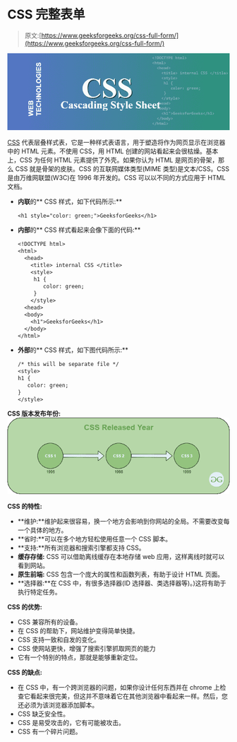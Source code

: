 # CSS 完整表单

> 原文:[https://www.geeksforgeeks.org/css-full-form/](https://www.geeksforgeeks.org/css-full-form/)

![](img/e302a5de4757a2dd08ba5f85fd279bc1.png)

[CSS](https://www.geeksforgeeks.org/css-tutorials/) 代表层叠样式表，它是一种样式表语言，用于塑造将作为网页显示在浏览器中的 HTML 元素。不使用 CSS，用 HTML 创建的网站看起来会很枯燥。基本上，CSS 为任何 HTML 元素提供了外壳。如果你认为 HTML 是网页的骨架，那么 CSS 就是骨架的皮肤。CSS 的互联网媒体类型(MIME 类型)是文本/CSS。CSS 是由万维网联盟(W3C)在 1996 年开发的。CSS 可以以不同的方式应用于 HTML 文档。

*   **内联**的** CSS 样式，如下代码所示:**

    ```
    <h1 style="color: green;">GeeksforGeeks</h1>
    ```

*   **内部**的** CSS 样式看起来会像下面的代码:**

    ```
    <!DOCTYPE html>
    <html>
      <head>
        <title> internal CSS </title>
        <style>
         h1 {
            color: green;
         } 
        </style>
      <head>
      <body>
        <h1">GeeksforGeeks</h1>
      </body>
    </html>

    ```

*   **外部**的** CSS 样式，如下图代码所示:**

    ```
    /* this will be separate file */
    <style>
    h1 {
       color: green;
    }
    </style>
    ```

**CSS 版本发布年份:**
![](img/7899021b2698e58646838e212210f0c3.png)

**CSS 的特性:**

*   **维护:**维护起来很容易，换一个地方会影响到你网站的全局。不需要改变每一个具体的地方。
*   **省时:**可以在多个地方轻松使用任意一个 CSS 脚本。
*   **支持:**所有浏览器和搜索引擎都支持 CSS。
*   **缓存存储:** CSS 可以借助离线缓存在本地存储 web 应用，这样离线时就可以看到网站。
*   **原生前端:** CSS 包含一个庞大的属性和函数列表，有助于设计 HTML 页面。
*   **选择器:**在 CSS 中，有很多选择器(ID 选择器、类选择器等)。)这将有助于执行特定任务。

**CSS 的优势:**

*   CSS 兼容所有的设备。
*   在 CSS 的帮助下，网站维护变得简单快捷。
*   CSS 支持一致和自发的变化。
*   CSS 使网站更快，增强了搜索引擎抓取网页的能力
*   它有一个特别的特点，那就是能够重新定位。

**CSS 的缺点:**

*   在 CSS 中，有一个跨浏览器的问题，如果你设计任何东西并在 chrome 上检查它看起来很完美，但这并不意味着它在其他浏览器中看起来一样。然后，您还必须为该浏览器添加脚本。
*   CSS 缺乏安全性。
*   CSS 是易受攻击的，它有可能被攻击。
*   CSS 有一个碎片问题。